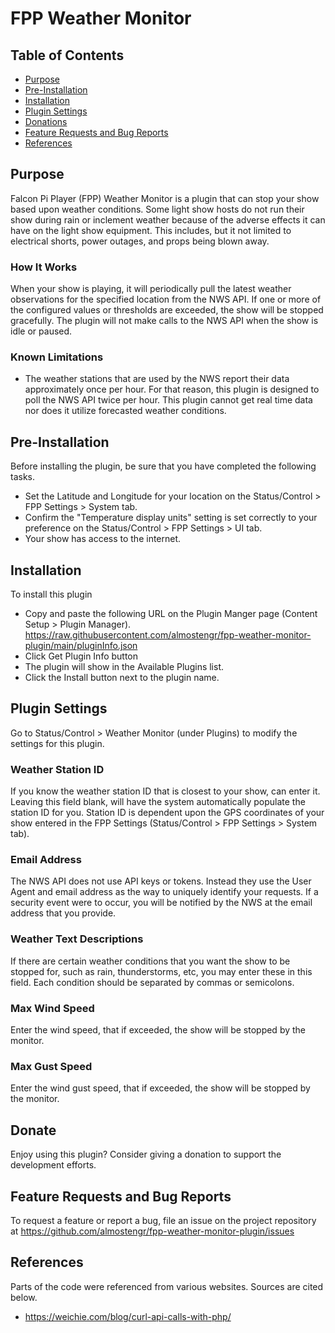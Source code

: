 # FPP Weather Monitor


## Table of Contents

* [Purpose](#purpose)
* [Pre-Installation](#pre-installation)
* [Installation](#installation)
* [Plugin Settings](#plugin-settings)
* [Donations](#donations)
* [Feature Requests and Bug Reports](#feature-requests-and-bug-reports)
* [References](#references)



## Purpose

Falcon Pi Player (FPP) Weather Monitor is a plugin that can stop your show based upon weather
conditions.
Some light show hosts do not run their show during rain or inclement weather because
of the adverse effects it can have on the light show equipment. This includes, but it not
limited to electrical shorts, power outages, and props being blown away.

### How It Works

When your show is playing, it will periodically pull the latest weather observations for the specified 
location from the NWS API.
If one or more of the configured values or thresholds are exceeded, the show will be stopped gracefully.
The plugin will not make calls to the NWS API when the show is idle or paused.

### Known Limitations

* The weather stations that are used by the NWS report their data approximately once per hour.
For that reason, this plugin is designed to poll the NWS API twice per hour. This plugin cannot get real
time data nor does it utilize forecasted weather conditions.



## Pre-Installation

Before installing the plugin, be sure that you have completed the following tasks.

* Set the Latitude and Longitude for your location on the Status/Control > FPP Settings > System tab.
* Confirm the "Temperature display units" setting is set correctly to your preference on the Status/Control > FPP Settings > UI tab.
* Your show has access to the internet.



## Installation

To install this plugin

* Copy and paste the following URL on the Plugin Manger page (Content Setup > Plugin Manager).
https://raw.githubusercontent.com/almostengr/fpp-weather-monitor-plugin/main/pluginInfo.json
* Click Get Plugin Info button
* The plugin will show in the Available Plugins list.
* Click the Install button next to the plugin name.



## Plugin Settings

Go to Status/Control > Weather Monitor (under Plugins) to modify the settings for this plugin.

### Weather Station ID

If you know the weather station ID that is closest to your show, can enter it. Leaving this field blank,
will have the system automatically populate the station ID for you. Station ID is dependent upon the
GPS coordinates of your show entered in the FPP Settings (Status/Control > FPP Settings > System tab).

### Email Address

The NWS API does not use API keys or tokens. Instead they use the User Agent and email address as the 
way to uniquely identify your requests. If a security event were to occur, you will be notified by the NWS
at the email address that you provide.

### Weather Text Descriptions

If there are certain weather conditions that you want the show to be stopped for, such as rain, thunderstorms, etc, you may
enter these in this field. Each condition should be separated by commas or semicolons.

### Max Wind Speed

Enter the wind speed, that if exceeded, the show will be stopped by the monitor.

### Max Gust Speed

Enter the wind gust speed, that if exceeded, the show will be stopped by the monitor.



## Donate

Enjoy using this plugin? Consider giving a donation to support the development efforts.



## Feature Requests and Bug Reports

To request a feature or report a bug, file an issue on the project repository at
https://github.com/almostengr/fpp-weather-monitor-plugin/issues



## References

Parts of the code were referenced from various websites. Sources are cited below.

* https://weichie.com/blog/curl-api-calls-with-php/
